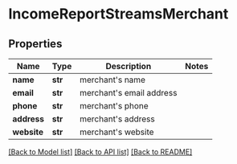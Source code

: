 # IncomeReportStreamsMerchant

## Properties
Name | Type | Description | Notes
------------ | ------------- | ------------- | -------------
**name** | **str** | merchant&#x27;s name | 
**email** | **str** | merchant&#x27;s email address | 
**phone** | **str** | merchant&#x27;s phone | 
**address** | **str** | merchant&#x27;s address | 
**website** | **str** | merchant&#x27;s website | 

[[Back to Model list]](../README.md#documentation-for-models) [[Back to API list]](../README.md#documentation-for-api-endpoints) [[Back to README]](../README.md)

